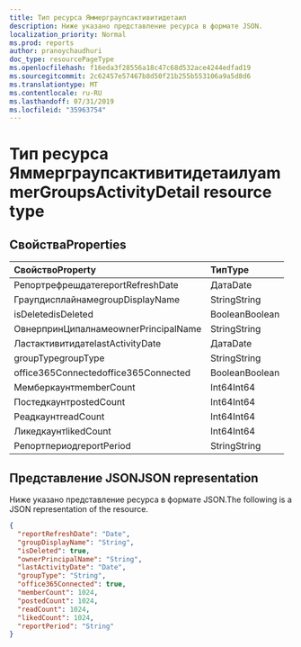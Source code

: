 ```yaml
---
title: Тип ресурса Яммерграупсактивитидетаил
description: Ниже указано представление ресурса в формате JSON.
localization_priority: Normal
ms.prod: reports
author: pranoychaudhuri
doc_type: resourcePageType
ms.openlocfilehash: f16eda3f28556a18c47c68d532ace4244edfad19
ms.sourcegitcommit: 2c62457e57467b8d50f21b255b553106a9a5d8d6
ms.translationtype: MT
ms.contentlocale: ru-RU
ms.lasthandoff: 07/31/2019
ms.locfileid: "35963754"
---
```

# <a name="yammergroupsactivitydetail-resource-type"></a><span data-ttu-id="8cb71-103">Тип ресурса Яммерграупсактивитидетаил</span><span class="sxs-lookup"><span data-stu-id="8cb71-103">yammerGroupsActivityDetail resource type</span></span>

## <a name="properties"></a><span data-ttu-id="8cb71-104">Свойства</span><span class="sxs-lookup"><span data-stu-id="8cb71-104">Properties</span></span>

| <span data-ttu-id="8cb71-105">Свойство</span><span class="sxs-lookup"><span data-stu-id="8cb71-105">Property</span></span>           | <span data-ttu-id="8cb71-106">Тип</span><span class="sxs-lookup"><span data-stu-id="8cb71-106">Type</span></span>    |
| :----------------- | :------ |
| <span data-ttu-id="8cb71-107">Репортрефрешдате</span><span class="sxs-lookup"><span data-stu-id="8cb71-107">reportRefreshDate</span></span>  | <span data-ttu-id="8cb71-108">Дата</span><span class="sxs-lookup"><span data-stu-id="8cb71-108">Date</span></span>    |
| <span data-ttu-id="8cb71-109">Граупдисплайнаме</span><span class="sxs-lookup"><span data-stu-id="8cb71-109">groupDisplayName</span></span>   | <span data-ttu-id="8cb71-110">String</span><span class="sxs-lookup"><span data-stu-id="8cb71-110">String</span></span>  |
| <span data-ttu-id="8cb71-111">isDeleted</span><span class="sxs-lookup"><span data-stu-id="8cb71-111">isDeleted</span></span>          | <span data-ttu-id="8cb71-112">Boolean</span><span class="sxs-lookup"><span data-stu-id="8cb71-112">Boolean</span></span> |
| <span data-ttu-id="8cb71-113">ОвнерпринЦипалнаме</span><span class="sxs-lookup"><span data-stu-id="8cb71-113">ownerPrincipalName</span></span> | <span data-ttu-id="8cb71-114">String</span><span class="sxs-lookup"><span data-stu-id="8cb71-114">String</span></span>  |
| <span data-ttu-id="8cb71-115">Ластактивитидате</span><span class="sxs-lookup"><span data-stu-id="8cb71-115">lastActivityDate</span></span>   | <span data-ttu-id="8cb71-116">Дата</span><span class="sxs-lookup"><span data-stu-id="8cb71-116">Date</span></span>    |
| <span data-ttu-id="8cb71-117">groupType</span><span class="sxs-lookup"><span data-stu-id="8cb71-117">groupType</span></span>          | <span data-ttu-id="8cb71-118">String</span><span class="sxs-lookup"><span data-stu-id="8cb71-118">String</span></span>  |
| <span data-ttu-id="8cb71-119">office365Connected</span><span class="sxs-lookup"><span data-stu-id="8cb71-119">office365Connected</span></span> | <span data-ttu-id="8cb71-120">Boolean</span><span class="sxs-lookup"><span data-stu-id="8cb71-120">Boolean</span></span> |
| <span data-ttu-id="8cb71-121">Мемберкаунт</span><span class="sxs-lookup"><span data-stu-id="8cb71-121">memberCount</span></span>        | <span data-ttu-id="8cb71-122">Int64</span><span class="sxs-lookup"><span data-stu-id="8cb71-122">Int64</span></span>   |
| <span data-ttu-id="8cb71-123">Постедкаунт</span><span class="sxs-lookup"><span data-stu-id="8cb71-123">postedCount</span></span>        | <span data-ttu-id="8cb71-124">Int64</span><span class="sxs-lookup"><span data-stu-id="8cb71-124">Int64</span></span>   |
| <span data-ttu-id="8cb71-125">Реадкаунт</span><span class="sxs-lookup"><span data-stu-id="8cb71-125">readCount</span></span>          | <span data-ttu-id="8cb71-126">Int64</span><span class="sxs-lookup"><span data-stu-id="8cb71-126">Int64</span></span>   |
| <span data-ttu-id="8cb71-127">Ликедкаунт</span><span class="sxs-lookup"><span data-stu-id="8cb71-127">likedCount</span></span>         | <span data-ttu-id="8cb71-128">Int64</span><span class="sxs-lookup"><span data-stu-id="8cb71-128">Int64</span></span>   |
| <span data-ttu-id="8cb71-129">Репортпериод</span><span class="sxs-lookup"><span data-stu-id="8cb71-129">reportPeriod</span></span>       | <span data-ttu-id="8cb71-130">String</span><span class="sxs-lookup"><span data-stu-id="8cb71-130">String</span></span>  |

## <a name="json-representation"></a><span data-ttu-id="8cb71-131">Представление JSON</span><span class="sxs-lookup"><span data-stu-id="8cb71-131">JSON representation</span></span>

<span data-ttu-id="8cb71-132">Ниже указано представление ресурса в формате JSON.</span><span class="sxs-lookup"><span data-stu-id="8cb71-132">The following is a JSON representation of the resource.</span></span>

<!-- {
  "blockType": "resource",
  "@odata.type": "microsoft.graph.yammerGroupsActivityDetail"
} -->

```json
{
  "reportRefreshDate": "Date", 
  "groupDisplayName": "String", 
  "isDeleted": true, 
  "ownerPrincipalName": "String", 
  "lastActivityDate": "Date", 
  "groupType": "String", 
  "office365Connected": true, 
  "memberCount": 1024, 
  "postedCount": 1024, 
  "readCount": 1024, 
  "likedCount": 1024, 
  "reportPeriod": "String"
}
```
